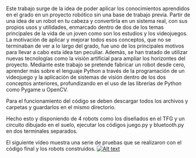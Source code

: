 Este trabajo surge de la idea de poder aplicar los conocimientos aprendidos en el grado en un proyecto robótico sin una base de trabajo previa. Partir de una idea de un robot en tu cabeza y convertirla en un sistema real, con sus propios usos y utilidades, enmarcado dentro de dos de los temas principales de la vida de un joven como son los estudios y los videojuegos.
La motivación de aplicar y mejorar todos esos conceptos, que no se terminaban de ver a lo largo del grado, fue uno de los principales motivos para llevar a cabo esta idea tan peculiar. Además, se han tratado de utilizar nuevas tecnologías como la visión artificial para ampliar los horizontes del proyecto. 
Mediante este trabajo se pretende fabricar un robot desde cero, aprender más sobre el lenguaje Python a través de la programación de un videojuego y la aplicación de sistemas de visión dentro de los dos conceptos anteriores, profundizando en el uso de las librerías de Python como Pygame u OpenCV. 

Para el funcionamiento del código se deben descargar todos los archivos y carpetas y guardarlos en el mismo directorio.

Hecho esto y disponiendo de 4 robots como los diseñados en el TFG y un circuito dibujado en el suelo, ejecutar los códigos juego.py y bluetooth.py en dos terminales separados.

El siguiente vídeo muestra una serie de pruebas que se realizaron con el código final y los robots construidos.
[![Alt text](https://img.youtube.com/vi/LBlArfFgbOc/0.jpg)](https://www.youtube.com/watch?v=LBlArfFgbOc)
